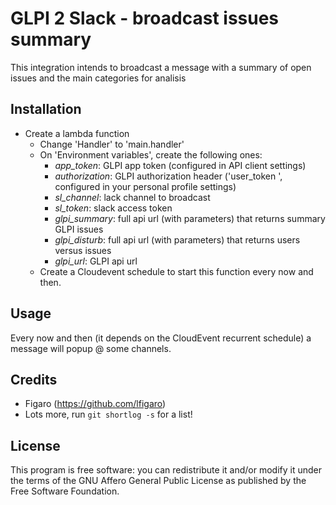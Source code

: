# GLPI 2 Slack - broadcast issues summary

This integration intends to broadcast a message with a summary of open issues and the main categories for analisis

## Installation

- Create a lambda function
	- Change 'Handler' to 'main.handler'
	- On 'Environment variables', create the following ones:
		- *app_token*: GLPI app token (configured in API client settings)
		- *authorization*: GLPI authorization header ('user_token <api-token>', configured in your personal profile settings)
		- *sl_channel*: lack channel to broadcast
		- *sl_token*: slack access token
		- *glpi_summary*: full api url (with parameters) that returns summary GLPI issues
		- *glpi_disturb*: full api url (with parameters) that returns users versus issues
		- *glpi_url*: GLPI api url 
	- Create a Cloudevent schedule to start this function every now and then.

## Usage

Every now and then (it depends on the CloudEvent recurrent schedule) a message will popup @ some channels.

## Credits

- Figaro (<https://github.com/lfigaro>)
- Lots more, run `git shortlog -s` for a list!

## License

This program is free software: you can redistribute it and/or modify it
under the terms of the GNU Affero General Public License as published by
the Free Software Foundation.